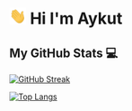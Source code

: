 # <img src="https://raw.githubusercontent.com/ABSphreak/ABSphreak/master/gifs/Hi.gif" width="30px"> Hi I'm Aykut




## My GitHub Stats 💻

[![GitHub Streak](http://github-readme-streak-stats.herokuapp.com?user=zereaykut&theme=dracula&background=#282A36)](https://git.io/streak-stats)

[![Top Langs](https://github-readme-stats.vercel.app/api/top-langs/?username=zereaykut&hide=java,html,css&theme=dracula)](https://github.com/anuraghazra/github-readme-stats)
